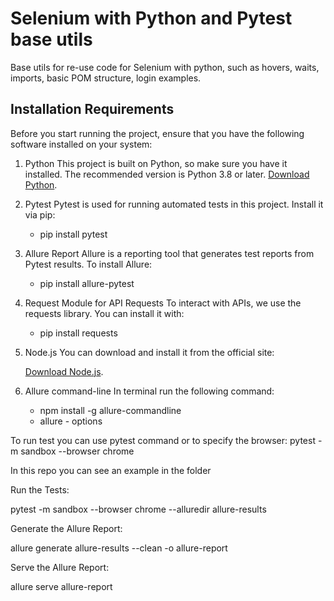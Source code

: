 # Selenium with Python and Pytest base utils

Base utils for re-use code for Selenium with python, such as hovers, waits, imports, basic POM structure, login examples.

## Installation Requirements

Before you start running the project, ensure that you have the following software installed on your system:

1. Python
    This project is built on Python, so make sure you have it installed. The recommended version is Python 3.8 or later.
    [Download Python](https://www.python.org/downloads/).
    
2. Pytest
    Pytest is used for running automated tests in this project. Install it via pip:

    - pip install pytest

3. Allure Report
    Allure is a reporting tool that generates test reports from Pytest results. To install Allure:

    - pip install allure-pytest

4. Request Module for API Requests
    To interact with APIs, we use the requests library. You can install it with:

    - pip install requests

5. Node.js
    You can download and install it from the official site:

    [Download Node.js](https://nodejs.org/).

6. Allure command-line
    In terminal run the following command: 
    - npm install -g allure-commandline
    - allure - options

To run test you can use pytest command or to specify the browser: pytest -m sandbox --browser chrome

In this repo you can see an example in the folder

Run the Tests:

pytest -m sandbox --browser chrome --alluredir allure-results

Generate the Allure Report:

allure generate allure-results --clean -o allure-report

Serve the Allure Report:

allure serve allure-report

